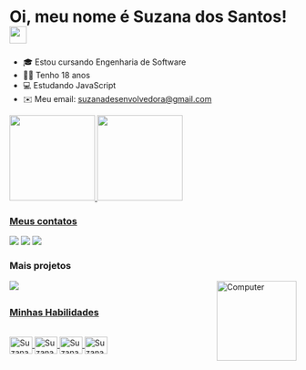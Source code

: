 # Oi, meu nome é Suzana dos Santos! <img src="https://raw.githubusercontent.com/MartinHeinz/MartinHeinz/master/wave.gif" width="30px">

###

- 🎓 Estou cursando Engenharia de Software
- 👩🏻 Tenho 18 anos  
- 💻 Estudando JavaScript
- ✉️ Meu email: suzanadesenvolvedora@gmail.com

<div align="![HackerHackerManGIF](https://user-images.githubusercontent.com/94690066/153899845-06bad8f9-0059-41dd-9ae2-4e5cbc630723.gif)
![CodeCodingGIF](https://user-images.githubusercontent.com/94690066/153899855-177b03fb-0d85-454a-914c-2f57c3ab8b06.gif)
center">
  <a href="https://github.com/suzanadossantos">
  <img height="150em" src="https://github-readme-stats.vercel.app/api?username=suzanadossantos&show_icons=true&theme=black&include_all_commits=true&count_private=true"/>
  <img height="150em" src="https://github-readme-stats.vercel.app/api/top-langs/?username=suzanadossantos&layout=compact&langs_count=7&theme=black"/>
</div>
  
 ### Meus contatos
  
  <div> 
  <a href="https://www.linkedin.com/in/suzana-dos-santos-dev/" target="_blank">
  <img src="https://img.shields.io/badge/-LinkedIn-%230077B5?style=for-the-badge&logo=linkedin&logoColor=white" target="_blank"></a> 
  <a href="https://instagram.com/suzana_dos_santos_7/" target="_blank">
  <img src="https://img.shields.io/badge/-Instagram-%23E4405F?style=for-the-badge&logo=instagram&logoColor=white" target="_blank"></a>
  <a href = "mailto:suzanadesenvolvedora@gmail.com">
  <img src="https://img.shields.io/badge/-Gmail-%23333?style=for-the-badge&logo=gmail&logoColor=white" target="_blank"></a>
  
  ### Mais projetos

  <a href = "https://codepen.io/Suzana070">
  <img src="https://img.icons8.com/ios-filled/50/000000/codepen.png"/>

  <img align="right" alt="Computer" height="140em" src="https://images.unsplash.com/photo-1555066931-bf19f8fd1085?ixlib=rb-1.2.1&ixid=MnwxMjA3fDB8MHxzZWFyY2h8NHx8Y29tcHV0ZXIlMjBwcm9ncmFtbWVyfGVufDB8fDB8fA%3D%3D&auto=format&fit=crop&w=500&q=60">
  </div>
  
  ##
  
  ### Minhas Habilidades
  
<div style="display: inline_block"><br>
  <img align="center" alt="Suzana-Js" height="30" width="40" src="https://cdn.jsdelivr.net/gh/devicons/devicon/icons/javascript/javascript-plain.svg">
  <img align="center" alt="Suzana-HTML" height="30" width="40" src="https://cdn.jsdelivr.net/gh/devicons/devicon/icons/html5/html5-plain.svg">
  <img align="center" alt="Suzana-CSS" height="30" width="40" src="https://cdn.jsdelivr.net/gh/devicons/devicon/icons/css3/css3-plain.svg">
  <img align="center" alt="Suzana-C++" height="30" width="40" src="https://cdn.jsdelivr.net/gh/devicons/devicon/icons/cplusplus/cplusplus-line.svg">
</div>
